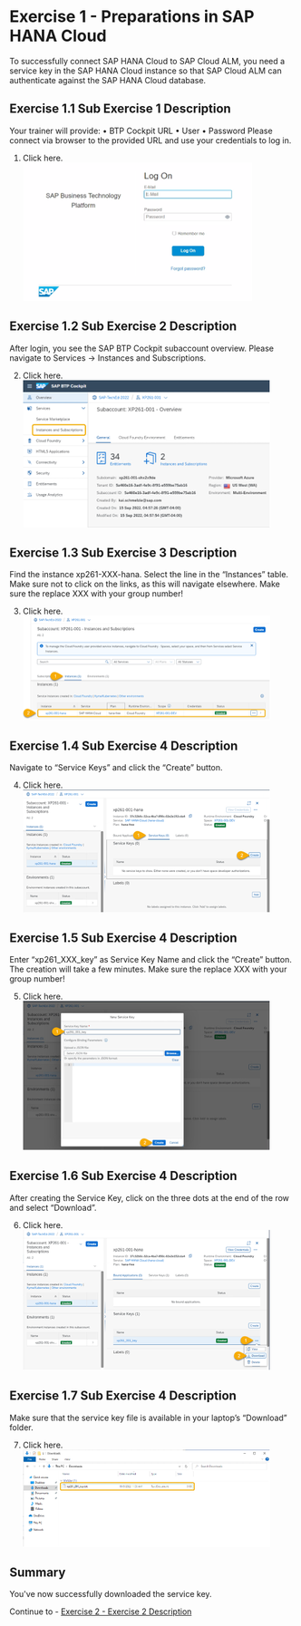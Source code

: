 # Exercise 1 - Preparations in SAP HANA Cloud

To successfully connect SAP HANA Cloud to SAP Cloud ALM, you need a service key in the SAP HANA Cloud instance so that SAP Cloud ALM can authenticate against the SAP HANA Cloud database. 

## Exercise 1.1 Sub Exercise 1 Description

Your trainer will provide:
•	BTP Cockpit URL
•	User
•	Password
Please connect via browser to the provided URL and use your credentials to log in.  

1. Click here.
<br>![](/exercises/ex1/images/1-1.png)


## Exercise 1.2 Sub Exercise 2 Description

After login, you see the SAP BTP Cockpit subaccount overview.
Please navigate to Services → Instances and Subscriptions.

2.	Click here.
<br>![](/exercises/ex1/images/1-2.png)


## Exercise 1.3 Sub Exercise 3 Description

Find the instance xp261-XXX-hana. 
Select the line in the “Instances” table. Make sure not to click on the links, as this will navigate elsewhere.
Make sure the replace XXX with your group number!

3.	Click here.
<br>![](/exercises/ex1/images/1-3.png)

## Exercise 1.4 Sub Exercise 4 Description

Navigate to “Service Keys” and click the “Create” button.

4.	Click here.
<br>![](/exercises/ex1/images/1-4.png)

## Exercise 1.5 Sub Exercise 4 Description

Enter “xp261_XXX_key” as Service Key Name and click the “Create” button.
The creation will take a few minutes.
Make sure the replace XXX with your group number!

5.	Click here.
<br>![](/exercises/ex1/images/1-5.png)

## Exercise 1.6 Sub Exercise 4 Description

After creating the Service Key, click on the three dots at the end of the row and select “Download”.

6.	Click here.
<br>![](/exercises/ex1/images/1-6.png)

## Exercise 1.7 Sub Exercise 4 Description

Make sure that the service key file is available in your laptop’s “Download” folder.

7.	Click here.
<br>![](/exercises/ex1/images/1-7.png)


## Summary

You've now successfully downloaded the service key.

Continue to - [Exercise 2 - Exercise 2 Description](../ex2/README.md)


